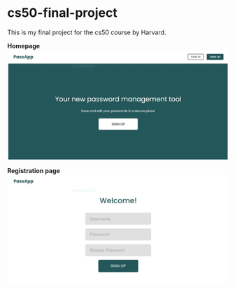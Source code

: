 # cs50-final-project
This is my final project for the cs50 course by Harvard.

**Homepage**
</br>
![picture with the homepage of the app](/Images/Welcom.png?raw=true)

**Registration page**
</br>
![picture with the registration page](/Images/Register.png?raw=true)
